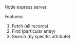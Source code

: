 Node express server.

Features:
1. Fetch (all records)
2. Find (particular entry)
3. Search (by specific attribute)
